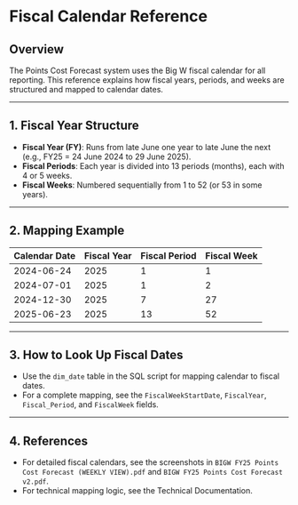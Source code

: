 # Fiscal Calendar Reference

## Overview
The Points Cost Forecast system uses the Big W fiscal calendar for all reporting. This reference explains how fiscal years, periods, and weeks are structured and mapped to calendar dates.

---

## 1. Fiscal Year Structure

- **Fiscal Year (FY)**: Runs from late June one year to late June the next (e.g., FY25 = 24 June 2024 to 29 June 2025).
- **Fiscal Periods**: Each year is divided into 13 periods (months), each with 4 or 5 weeks.
- **Fiscal Weeks**: Numbered sequentially from 1 to 52 (or 53 in some years).

---

## 2. Mapping Example

| Calendar Date | Fiscal Year | Fiscal Period | Fiscal Week |
|--------------|-------------|--------------|-------------|
| 2024-06-24   | 2025        | 1            | 1           |
| 2024-07-01   | 2025        | 1            | 2           |
| 2024-12-30   | 2025        | 7            | 27          |
| 2025-06-23   | 2025        | 13           | 52          |

---

## 3. How to Look Up Fiscal Dates

- Use the `dim_date` table in the SQL script for mapping calendar to fiscal dates.
- For a complete mapping, see the `FiscalWeekStartDate`, `FiscalYear`, `Fiscal_Period`, and `FiscalWeek` fields.

---

## 4. References
- For detailed fiscal calendars, see the screenshots in `BIGW FY25 Points Cost Forecast (WEEKLY VIEW).pdf` and `BIGW FY25 Points Cost Forecast v2.pdf`.
- For technical mapping logic, see the Technical Documentation.
